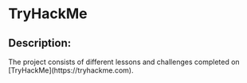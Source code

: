 <h1>TryHackMe</h1>

<h2>Description:</h2>
The project consists of different lessons and challenges completed on [TryHackMe](https://tryhackme.com).
<br/>
